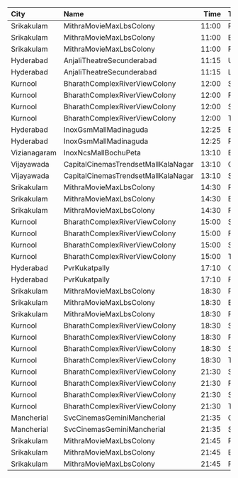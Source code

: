 | City         | Name                                |  Time | Type         | Price | Capacity | Booked |
| :----------- | :---------------------------------- | ----: | :----------- | ----: | -------: | -----: |
| Srikakulam   | MithraMovieMaxLbsColony             | 11:00 | Recliners    |  112₹ |       36 |     36 |
| Srikakulam   | MithraMovieMaxLbsColony             | 11:00 | Balcony      |  112₹ |      264 |    213 |
| Srikakulam   | MithraMovieMaxLbsColony             | 11:00 | FirstClass   |  100₹ |       26 |     26 |
| Hyderabad    | AnjaliTheatreSecunderabad           | 11:15 | UpperBalcony |  110₹ |       94 |     48 |
| Hyderabad    | AnjaliTheatreSecunderabad           | 11:15 | LowerBalcony |  110₹ |      299 |    194 |
| Kurnool      | BharathComplexRiverViewColony       | 12:00 | Sofa         |  100₹ |       12 |      0 |
| Kurnool      | BharathComplexRiverViewColony       | 12:00 | FirstClass   |  100₹ |      204 |      0 |
| Kurnool      | BharathComplexRiverViewColony       | 12:00 | SecondClass  |   70₹ |       90 |      0 |
| Kurnool      | BharathComplexRiverViewColony       | 12:00 | ThirdClass   |   50₹ |       80 |      0 |
| Hyderabad    | InoxGsmMallMadinaguda               | 12:25 | Executive    |  200₹ |      136 |      0 |
| Hyderabad    | InoxGsmMallMadinaguda               | 12:25 | Royal        |  350₹ |        5 |      0 |
| Vizianagaram | InoxNcsMallBochuPeta                | 13:10 | Exclusive    |  150₹ |      199 |      0 |
| Vijayawada   | CapitalCinemasTrendsetMallKalaNagar | 13:10 | Gold         |  250₹ |       27 |      1 |
| Vijayawada   | CapitalCinemasTrendsetMallKalaNagar | 13:10 | Silver       |  150₹ |       21 |      0 |
| Srikakulam   | MithraMovieMaxLbsColony             | 14:30 | Recliners    |  112₹ |       36 |     36 |
| Srikakulam   | MithraMovieMaxLbsColony             | 14:30 | Balcony      |  112₹ |      264 |    213 |
| Srikakulam   | MithraMovieMaxLbsColony             | 14:30 | FirstClass   |  100₹ |       26 |     26 |
| Kurnool      | BharathComplexRiverViewColony       | 15:00 | Sofa         |  100₹ |       12 |      0 |
| Kurnool      | BharathComplexRiverViewColony       | 15:00 | FirstClass   |  100₹ |      204 |      0 |
| Kurnool      | BharathComplexRiverViewColony       | 15:00 | SecondClass  |   70₹ |       90 |      0 |
| Kurnool      | BharathComplexRiverViewColony       | 15:00 | ThirdClass   |   50₹ |       80 |      0 |
| Hyderabad    | PvrKukatpally                       | 17:10 | Classic      |  150₹ |      135 |      5 |
| Hyderabad    | PvrKukatpally                       | 17:10 | Recliner     |  300₹ |        9 |      0 |
| Srikakulam   | MithraMovieMaxLbsColony             | 18:30 | Recliners    |  112₹ |       36 |     36 |
| Srikakulam   | MithraMovieMaxLbsColony             | 18:30 | Balcony      |  112₹ |      264 |    213 |
| Srikakulam   | MithraMovieMaxLbsColony             | 18:30 | FirstClass   |  100₹ |       26 |     26 |
| Kurnool      | BharathComplexRiverViewColony       | 18:30 | Sofa         |  100₹ |       12 |      0 |
| Kurnool      | BharathComplexRiverViewColony       | 18:30 | FirstClass   |  100₹ |      204 |      0 |
| Kurnool      | BharathComplexRiverViewColony       | 18:30 | SecondClass  |   70₹ |       90 |      0 |
| Kurnool      | BharathComplexRiverViewColony       | 18:30 | ThirdClass   |   50₹ |       80 |      0 |
| Kurnool      | BharathComplexRiverViewColony       | 21:30 | Sofa         |  100₹ |       12 |      0 |
| Kurnool      | BharathComplexRiverViewColony       | 21:30 | FirstClass   |  100₹ |      204 |      0 |
| Kurnool      | BharathComplexRiverViewColony       | 21:30 | SecondClass  |   70₹ |       90 |      0 |
| Kurnool      | BharathComplexRiverViewColony       | 21:30 | ThirdClass   |   50₹ |       80 |      0 |
| Mancherial   | SvcCinemasGeminiMancherial          | 21:35 | Gold         |  150₹ |       62 |      0 |
| Mancherial   | SvcCinemasGeminiMancherial          | 21:35 | Silver       |  100₹ |        8 |      0 |
| Srikakulam   | MithraMovieMaxLbsColony             | 21:45 | Recliners    |  112₹ |       36 |     36 |
| Srikakulam   | MithraMovieMaxLbsColony             | 21:45 | Balcony      |  112₹ |      264 |    213 |
| Srikakulam   | MithraMovieMaxLbsColony             | 21:45 | FirstClass   |  100₹ |       26 |     26 |